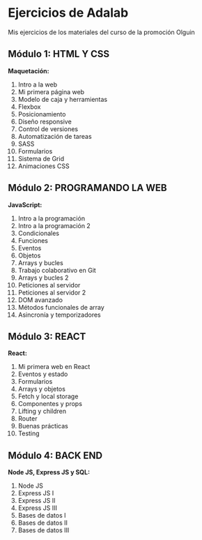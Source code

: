 # Ejercicios de Adalab

Mis ejercicios de los materiales del curso de la promoción Olguin

## Módulo 1: HTML Y CSS

**Maquetación:**

1. Intro a la web
2. Mi primera página web
3. Modelo de caja y herramientas
4. Flexbox
5. Posicionamiento
6. Diseño responsive
7. Control de versiones
8. Automatización de tareas
9. SASS
10. Formularios
11. Sistema de Grid
12. Animaciones CSS

## Módulo 2: PROGRAMANDO LA WEB

**JavaScript:**

1. Intro a la programación
2. Intro a la programación 2
3. Condicionales
4. Funciones
5. Eventos
6. Objetos
7. Arrays y bucles
8. Trabajo colaborativo en Git
9. Arrays y bucles 2
10. Peticiones al servidor
11. Peticiones al servidor 2
12. DOM avanzado
13. Métodos funcionales de array
14. Asincronía y temporizadores

## Módulo 3: REACT

**React:**

1. Mi primera web en React
2. Eventos y estado
3. Formularios
4. Arrays y objetos
5. Fetch y local storage
6. Componentes y props
7. Lifting y children
8. Router
9. Buenas prácticas
10. Testing

## Módulo 4: BACK END

**Node JS, Express JS y SQL:**

1. Node JS
2. Express JS I
3. Express JS II
4. Express JS III
5. Bases de datos I
6. Bases de datos II
7. Bases de datos III